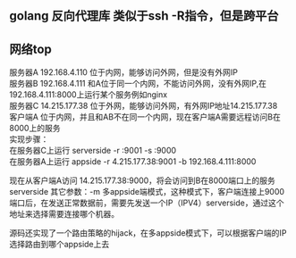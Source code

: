 ## golang 反向代理库 类似于ssh -R指令，但是跨平台

## 网络top
   服务器A 192.168.4.110 位于内网，能够访问外网，但是没有外网IP  
   服务器B 192.168.4.111 和A位于同一个内网，不能访问外网，没有外网IP,在192.168.4.111:8000上运行某个服务例如nginx  
   服务器C 14.215.177.38 位于外网，能够访问外网，有外网IP地址14.215.177.38  
   客户端A 位于内网，并且和AB不在同一个内网，现在客户端A需要远程访问B在8000上的服务  
   实现步骤：  
   在服务器C上运行 serverside -r :9001 -s :9000  
   在服务器A上运行 appside -r 4.215.177.38:9001 -b 192.168.4.111:8000  

   现在从客户端A访问 14.215.177.38:9000，将会访问到B在8000端口上的服务  
   serverside 其它参数：-m 多appside端模式，这种模式下，客户端连接上9000端口后，在发送正常数据前，需要先发送一个IP（IPV4）serverside，通过这个地址来选择需要连接哪个机器。  

   源码还实现了一个路由策略的hijack，在多appside模式下，可以根据客户端的IP选择路由到哪个appside上去  

